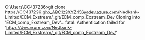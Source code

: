 C:\Users\CC437236>git clone https://CC437236:ghp_ABC123XYZ456@dev.azure.com/Nedbank-Limited/ECM_Exstream/_git/ECM_comp_Exstream_Dev
Cloning into 'ECM_comp_Exstream_Dev'...
fatal: Authentication failed for 'https://dev.azure.com/Nedbank-Limited/ECM_Exstream/_git/ECM_comp_Exstream_Dev/'
